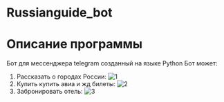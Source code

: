 # Russianguide_bot
# Описание программы
Бот для мессенджера telegram созданный на языке Python
Бот может:
1. Рассказать о городах России:
![1](https://user-images.githubusercontent.com/103204349/217545829-8896fb3f-a058-4145-856c-400971585c32.jpg)
2. Купить купить авиа и жд билеты:
![2](https://user-images.githubusercontent.com/103204349/217545824-42335130-13b8-4965-8ed2-e56973701575.jpg)
3. Забронировать отель:
![3](https://user-images.githubusercontent.com/103204349/217545806-69d9ded3-25ca-495c-aa1b-63c4e4727eba.jpg)
